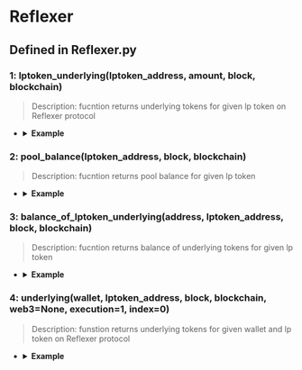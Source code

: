 # Reflexer

## Defined in Reflexer.py

### 1: lptoken_underlying(lptoken_address, amount, block, blockchain)

> Description: fucntion returns underlying tokens for given lp token on Reflexer protocol

- <details><summary><b>Example</b></summary>

  ```
  from defi_protocols import *

  from defi_protocols.functions import *

  from defi_protocols import Reflexer

  f1 = Reflexer.lptoken_underlying('0xd6F3768E62Ef92a9798E5A8cEdD2b78907cEceF9', 10000, 'latest', ETHEREUM)

  print(f1)


  ```

  ```
  output:
  [['0x6243d8cea23066d098a15582d81a598b4e8391f4', 51479.35989733311], ['0xc02aaa39b223fe8d0a0e5c4f27ead9083c756cc2', 524.5602730745637]]
  [['0x6243d8cea23066d098a15582d81a598b4e8391f4', 51479.35989733311], ['0xc02aaa39b223fe8d0a0e5c4f27ead9083c756cc2', 524.5602730745637]]
  [['0x6243d8cea23066d098a15582d81a598b4e8391f4', 115095.22732025111], ['0xc02aaa39b223fe8d0a0e5c4f27ead9083c756cc2', 1172.7881619564894]]
  ```
  </details>


### 2: pool_balance(lptoken_address, block, blockchain)

> Description: fucntion returns pool balance for given lp token

- <details><summary><b>Example</b></summary>

  ```
  from defi_protocols import *

  from defi_protocols.functions import *

  from defi_protocols import Reflexer

  f2 = Reflexer.pool_balance('0xd6F3768E62Ef92a9798E5A8cEdD2b78907cEceF9', 'latest', ETHEREUM)

  print(f2)

  ```

  ```
  output:
  [['0x6243d8cea23066d098a15582d81a598b4e8391f4', 51479.35989733311], ['0xc02aaa39b223fe8d0a0e5c4f27ead9083c756cc2', 524.5602730745637]]
  [['0x6243d8cea23066d098a15582d81a598b4e8391f4', 51479.35989733311], ['0xc02aaa39b223fe8d0a0e5c4f27ead9083c756cc2', 524.5602730745637]]
  [['0x6243d8cea23066d098a15582d81a598b4e8391f4', 129190.50613850323], ['0xc02aaa39b223fe8d0a0e5c4f27ead9083c756cc2', 1316.4151091584395]]
  
  ```
  </details>

### 3: balance_of_lptoken_underlying(address, lptoken_address, block, blockchain)

> Description: fucntion returns balance of underlying tokens for given lp token

- <details><summary><b>Example</b></summary>

  ```
  from defi_protocols import *

  from defi_protocols.functions import *

  from defi_protocols import Reflexer

  f3 = Reflexer.balance_of_lptoken_underlying('0x849D52316331967b6fF1198e5E32A0eB168D039d', '0xd6F3768E62Ef92a9798E5A8cEdD2b78907cEceF9', 'latest', ETHEREUM)

  print(f3)
  ```

  ```
  output:
  [['0x6243d8cea23066d098a15582d81a598b4e8391f4', 0.0], ['0xc02aaa39b223fe8d0a0e5c4f27ead9083c756cc2', 0.0]]
  
  ```
  </details>


### 4: underlying(wallet, lptoken_address, block, blockchain, web3=None, execution=1, index=0)

> Description: funstion returns underlying tokens for given wallet and lp token on Reflexer protocol

- <details><summary><b>Example</b></summary>

  ```
  from defi_protocols import *

  from defi_protocols.functions import *

  from defi_protocols import Reflexer

  
  f4 = Reflexer.underlying('0x849D52316331967b6fF1198e5E32A0eB168D039d', '0xd6F3768E62Ef92a9798E5A8cEdD2b78907cEceF9', 'latest', ETHEREUM)

  print(f4)
  ```

  ```
  output:
  [['0x6243d8cea23066d098a15582d81a598b4e8391f4', 51479.35989733311], ['0xc02aaa39b223fe8d0a0e5c4f27ead9083c756cc2', 524.5602730745637]]
  
  ```
  </details>

